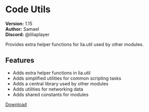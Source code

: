 # Code Utils

**Version:** 1.15  
**Author:** Samael  
**Discord:** @liliaplayer  

Provides extra helper functions for lia.util used by other modules.

## Features

- Adds extra helper functions in lia.util
- Adds simplified utilities for common scripting tasks
- Adds a central library used by other modules
- Adds utilities for networking data
- Adds shared constants for modules

[Download](https://github.com/LiliaFramework/Modules/raw/refs/heads/gh-pages/utilities.zip)
